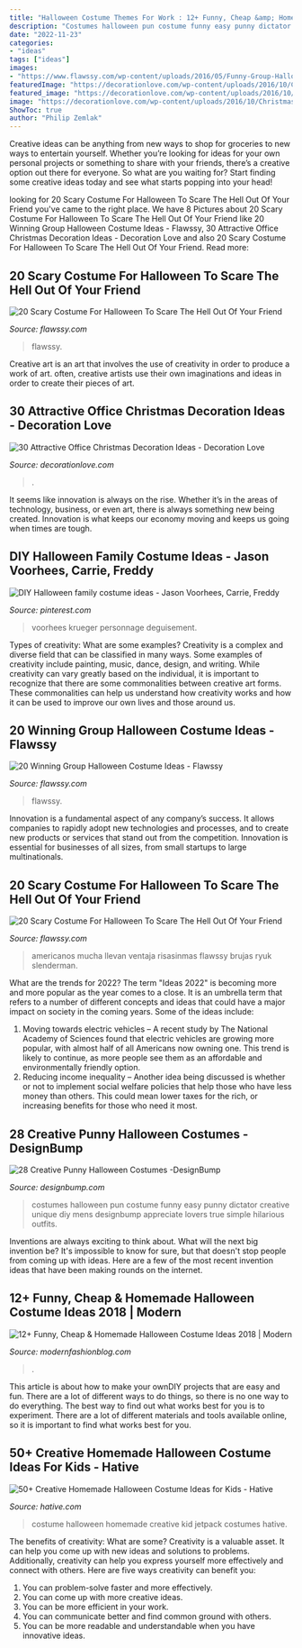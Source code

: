 ```yaml
---
title: "Halloween Costume Themes For Work : 12+ Funny, Cheap &amp; Homemade Halloween Costume Ideas 2018"
description: "Costumes halloween pun costume funny easy punny dictator creative unique diy mens designbump appreciate lovers true simple hilarious outfits"
date: "2022-11-23"
categories:
- "ideas"
tags: ["ideas"]
images:
- "https://www.flawssy.com/wp-content/uploads/2016/05/Funny-Group-Halloween-Costume-Ideas.jpg"
featuredImage: "https://decorationlove.com/wp-content/uploads/2016/10/Christmas-Decorations-for-Desk-at-Work-Design.jpg"
featured_image: "https://decorationlove.com/wp-content/uploads/2016/10/Christmas-Decorations-for-Desk-at-Work-Design.jpg"
image: "https://decorationlove.com/wp-content/uploads/2016/10/Christmas-Decorations-for-Desk-at-Work-Design.jpg"
ShowToc: true
author: "Philip Zemlak"
---
```



Creative ideas can be anything from new ways to shop for groceries to new ways to entertain yourself. Whether you’re looking for ideas for your own personal projects or something to share with your friends, there’s a creative option out there for everyone. So what are you waiting for? Start finding some creative ideas today and see what starts popping into your head!

	

		
looking for 20 Scary Costume For Halloween To Scare The Hell Out Of Your Friend you've came to the right place. We have 8 Pictures about 20 Scary Costume For Halloween To Scare The Hell Out Of Your Friend like 20 Winning Group Halloween Costume Ideas - Flawssy, 30 Attractive Office Christmas Decoration Ideas - Decoration Love and also 20 Scary Costume For Halloween To Scare The Hell Out Of Your Friend. Read more:
		
    
## 20 Scary Costume For Halloween To Scare The Hell Out Of Your Friend

<img loading=lazy src="http://flawssy.com/wp-content/uploads/2016/05/Scary-Halloween-Costumes-For-Women-Girls-Ladies.jpg" onerror="this.onerror=null;this.src='https://tse2.mm.bing.net/th?id=OIP.4y4yO-bT9Vfl1cXo81U15AHaLH&amp;pid=15.1';" alt="20 Scary Costume For Halloween To Scare The Hell Out Of Your Friend">

_Source: flawssy.com_

>flawssy. 

	

Creative art is an art that involves the use of creativity in order to produce a work of art. often, creative artists use their own imaginations and ideas in order to create their pieces of art.

    
## 30 Attractive Office Christmas Decoration Ideas - Decoration Love

<img loading=lazy src="https://decorationlove.com/wp-content/uploads/2016/10/Christmas-Decorations-for-Desk-at-Work-Design.jpg" onerror="this.onerror=null;this.src='https://tse3.mm.bing.net/th?id=OIP.0n7GlGXar_s72brh-1ToPgHaJ6&amp;pid=15.1';" alt="30 Attractive Office Christmas Decoration Ideas - Decoration Love">

_Source: decorationlove.com_

>. 

	

It seems like innovation is always on the rise. Whether it’s in the areas of technology, business, or even art, there is always something new being created. Innovation is what keeps our economy moving and keeps us going when times are tough.

    
## DIY Halloween Family Costume Ideas - Jason Voorhees, Carrie, Freddy

<img loading=lazy src="https://i.pinimg.com/736x/ac/fb/e1/acfbe17776a34802cd74b9796a559b7b.jpg" onerror="this.onerror=null;this.src='https://tse3.mm.bing.net/th?id=OIP.ix47guzQRhPMOoU6PgsvygHaJ3&amp;pid=15.1';" alt="DIY Halloween family costume ideas - Jason Voorhees, Carrie, Freddy">

_Source: pinterest.com_

>voorhees krueger personnage deguisement. 

	

Types of creativity: What are some examples?
Creativity is a complex and diverse field that can be classified in many ways. Some examples of creativity include painting, music, dance, design, and writing. While creativity can vary greatly based on the individual, it is important to recognize that there are some commonalities between creative art forms. These commonalities can help us understand how creativity works and how it can be used to improve our own lives and those around us.

    
## 20 Winning Group Halloween Costume Ideas - Flawssy

<img loading=lazy src="https://www.flawssy.com/wp-content/uploads/2016/05/Funny-Group-Halloween-Costume-Ideas.jpg" onerror="this.onerror=null;this.src='https://tse3.mm.bing.net/th?id=OIP.9QPt5w1MV9E31wrlNe_z5QHaLH&amp;pid=15.1';" alt="20 Winning Group Halloween Costume Ideas - Flawssy">

_Source: flawssy.com_

>flawssy. 

	

Innovation is a fundamental aspect of any company’s success. It allows companies to rapidly adopt new technologies and processes, and to create new products or services that stand out from the competition. Innovation is essential for businesses of all sizes, from small startups to large multinationals.

    
## 20 Scary Costume For Halloween To Scare The Hell Out Of Your Friend

<img loading=lazy src="https://www.flawssy.com/wp-content/uploads/2016/05/scary-halloween-costumes-2016.jpg" onerror="this.onerror=null;this.src='https://tse1.mm.bing.net/th?id=OIP.I_4OKxC_Dq9Ey7HYF0WmlQHaLH&amp;pid=15.1';" alt="20 Scary Costume For Halloween To Scare The Hell Out Of Your Friend">

_Source: flawssy.com_

>americanos mucha llevan ventaja risasinmas flawssy brujas ryuk slenderman. 

	

What are the trends for 2022?
The term "Ideas 2022" is becoming more and more popular as the year comes to a close. It is an umbrella term that refers to a number of different concepts and ideas that could have a major impact on society in the coming years. Some of the ideas include: 
1) Moving towards electric vehicles – A recent study by The National Academy of Sciences found that electric vehicles are growing more popular, with almost half of all Americans now owning one. This trend is likely to continue, as more people see them as an affordable and environmentally friendly option. 
2) Reducing income inequality – Another idea being discussed is whether or not to implement social welfare policies that help those who have less money than others. This could mean lower taxes for the rich, or increasing benefits for those who need it most.

    
## 28 Creative Punny Halloween Costumes -DesignBump

<img loading=lazy src="https://cdn.designbump.com/wp-content/uploads/2015/09/enhanced-buzz-391-1441982255-5.jpg" onerror="this.onerror=null;this.src='https://tse1.mm.bing.net/th?id=OIP._kJmgTFSIPw4u_eDPRdO8AHaLJ&amp;pid=15.1';" alt="28 Creative Punny Halloween Costumes -DesignBump">

_Source: designbump.com_

>costumes halloween pun costume funny easy punny dictator creative unique diy mens designbump appreciate lovers true simple hilarious outfits. 

	

Inventions are always exciting to think about. What will the next big invention be? It's impossible to know for sure, but that doesn't stop people from coming up with ideas. Here are a few of the most recent invention ideas that have been making rounds on the internet.

    
## 12+ Funny, Cheap &amp; Homemade Halloween Costume Ideas 2018 | Modern

<img loading=lazy src="https://modernfashionblog.com/wp-content/uploads/2018/08/12-Funny-Cheap-Homemade-Halloween-Costume-Ideas-2018-13.jpg" onerror="this.onerror=null;this.src='https://tse1.mm.bing.net/th?id=OIP.Sc0gCTtOHyvynAWbmrUgIQHaML&amp;pid=15.1';" alt="12+ Funny, Cheap &amp; Homemade Halloween Costume Ideas 2018 | Modern">

_Source: modernfashionblog.com_

>. 

	

This article is about how to make your ownDIY projects that are easy and fun. There are a lot of different ways to do things, so there is no one way to do everything. The best way to find out what works best for you is to experiment. There are a lot of different materials and tools available online, so it is important to find what works best for you.

    
## 50+ Creative Homemade Halloween Costume Ideas For Kids - Hative

<img loading=lazy src="https://hative.com/wp-content/uploads/2014/03/costumes-for-kids/9-jetpack-for-kid-costume.jpg" onerror="this.onerror=null;this.src='https://tse3.mm.bing.net/th?id=OIP.wQ3WQ5j31xwxFkx8XTnp2wHaJ3&amp;pid=15.1';" alt="50+ Creative Homemade Halloween Costume Ideas for Kids - Hative">

_Source: hative.com_

>costume halloween homemade creative kid jetpack costumes hative. 

	

The benefits of creativity: What are some?
Creativity is a valuable asset. It can help you come up with new ideas and solutions to problems. Additionally, creativity can help you express yourself more effectively and connect with others. Here are five ways creativity can benefit you: 
1) You can problem-solve faster and more effectively.
2) You can come up with more creative ideas.
3) You can be more efficient in your work.
4) You can communicate better and find common ground with others.
5) You can be more readable and understandable when you have innovative ideas.

